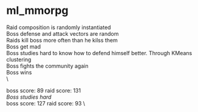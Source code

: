 # ml_mmorpg

Raid composition is randomly instantiated \
Boss defense and attack vectors are random \
Raids kill boss more often than he kilss them \
Boss get mad \
Boss studies hard to know how to defend himself better. Through KMeans clustering \
Boss fights the community again \
Boss wins \
\

boss score: 89 raid score: 131 \
*Boss studies hard* \
boss score: 127 raid score: 93 \
